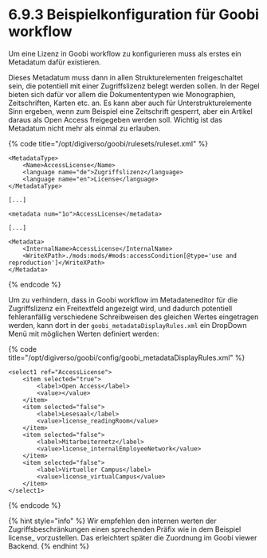 # 6.9.3 Beispielkonfiguration für Goobi workflow

Um eine Lizenz in Goobi workflow zu konfigurieren muss als erstes ein Metadatum dafür existieren.

Dieses Metadatum muss dann in allen Strukturelementen freigeschaltet sein, die potentiell mit einer Zugriffslizenz belegt werden sollen. In der Regel bieten sich dafür vor allem die Dokumententypen wie Monographien, Zeitschriften, Karten etc. an. Es kann aber auch für Unterstrukturelemente Sinn ergeben, wenn zum Beispiel eine Zeitschrift gesperrt, aber ein Artikel daraus als Open Access freigegeben werden soll. Wichtig ist das Metadatum nicht mehr als einmal zu erlauben.

{% code title="/opt/digiverso/goobi/rulesets/ruleset.xml" %}
```markup
<MetadataType>
    <Name>AccessLicense</Name>
    <language name="de">Zugriffslizenz</language>
    <language name="en">License</language>
</MetadataType>

[...]

<metadata num="1o">AccessLicense</metadata>

[...]

<Metadata>
    <InternalName>AccessLicense</InternalName>
    <WriteXPath>./mods:mods/#mods:accessCondition[@type='use and reproduction']</WriteXPath>
</Metadata>
```
{% endcode %}

Um zu verhindern, dass in Goobi workflow im Metadateneditor für die Zugriffslizenz ein Freitextfeld  angezeigt wird, und dadurch potentiell fehleranfällig verschiedene Schreibweisen des gleichen Wertes eingetragen werden, kann dort in der `goobi_metadataDisplayRules.xml` ein DropDown Menü mit möglichen Werten definiert werden:

{% code title="/opt/digiverso/goobi/config/goobi\_metadataDisplayRules.xml" %}
```markup
<select1 ref="AccessLicense">
    <item selected="true">
        <label>Open Access</label>
        <value></value>
    </item>
    <item selected="false">
        <label>Lesesaal</label>
        <value>license_readingRoom</value>
    </item>
    <item selected="false">
        <label>Mitarbeiternetz</label>
        <value>license_internalEmployeeNetwork</value>
    </item>
    <item selected="false">
        <label>Virtueller Campus</label>
        <value>license_virtualCampus</value>
    </item>
</select1>
```
{% endcode %}

{% hint style="info" %}
Wir empfehlen den internen werten der Zugriffsbeschränkungen einen sprechenden Präfix wie in dem Beispiel license\_ vorzustellen. Das erleichtert später die Zuordnung im Goobi viewer Backend.
{% endhint %}

